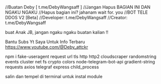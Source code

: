 //Buatan Deby [ t.me/DebyWangsaff ]
//Jangan Hapus BAGIAN INI DAN NGAKU NGAKU
//Hapus bagian ini? jahanam wait for. you
//BOT TELE DDOS V2 [Beta]
//Developer: t.me/DebyWangsaff
//Creator: t.me/DebyWangsaff

buat Anak JB, jangan ngaku ngaku buatan kalian !!

Bantu Subs Yt Saya Untuk Info Terbaru
https://www.youtube.com/@Deby_attckr

npm i fake-useragent request url tls http http2 cloudscraper randomstring events cluster net fs crypto colors node-telegram-bot-api gradient-string requests axios telegraf express child_process

salin dan tempel di terminal untuk instal module